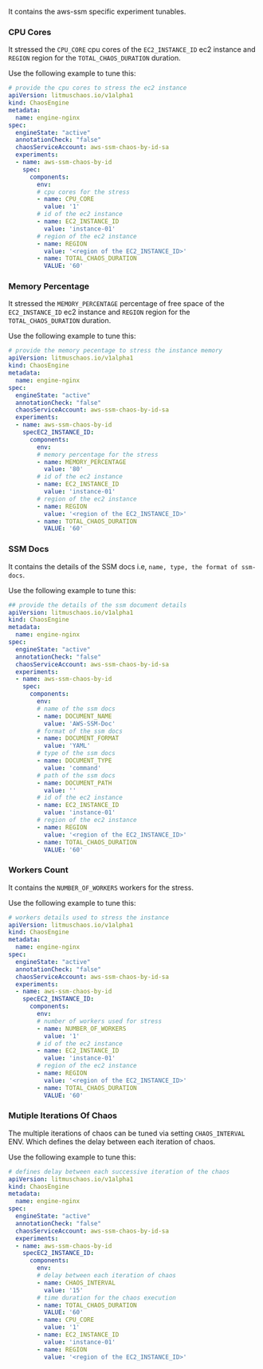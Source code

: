It contains the aws-ssm specific experiment tunables.

### CPU Cores

It stressed the `CPU_CORE` cpu cores of the `EC2_INSTANCE_ID` ec2 instance and `REGION` region for the `TOTAL_CHAOS_DURATION` duration.

Use the following example to tune this:

[embedmd]:# (https://raw.githubusercontent.com/litmuschaos/litmus/master/docs/experiments/categories/aws-ssm/common/cpu-cores.yaml yaml)
```yaml
# provide the cpu cores to stress the ec2 instance
apiVersion: litmuschaos.io/v1alpha1
kind: ChaosEngine
metadata:
  name: engine-nginx
spec:
  engineState: "active"
  annotationCheck: "false"
  chaosServiceAccount: aws-ssm-chaos-by-id-sa
  experiments:
  - name: aws-ssm-chaos-by-id
    spec:
      components:
        env:
        # cpu cores for the stress
        - name: CPU_CORE
          value: '1'
        # id of the ec2 instance
        - name: EC2_INSTANCE_ID
          value: 'instance-01'
        # region of the ec2 instance
        - name: REGION
          value: '<region of the EC2_INSTANCE_ID>'
        - name: TOTAL_CHAOS_DURATION
          VALUE: '60'
```

### Memory Percentage

It stressed the `MEMORY_PERCENTAGE` percentage of free space of the `EC2_INSTANCE_ID` ec2 instance and `REGION` region for the `TOTAL_CHAOS_DURATION` duration.

Use the following example to tune this:

[embedmd]:# (https://raw.githubusercontent.com/litmuschaos/litmus/master/docs/experiments/categories/aws-ssm/common/memory-percentage.yaml yaml)
```yaml
# provide the memory pecentage to stress the instance memory
apiVersion: litmuschaos.io/v1alpha1
kind: ChaosEngine
metadata:
  name: engine-nginx
spec:
  engineState: "active"
  annotationCheck: "false"
  chaosServiceAccount: aws-ssm-chaos-by-id-sa
  experiments:
  - name: aws-ssm-chaos-by-id
    specEC2_INSTANCE_ID:
      components:
        env:
        # memory percentage for the stress
        - name: MEMORY_PERCENTAGE
          value: '80'
        # id of the ec2 instance
        - name: EC2_INSTANCE_ID
          value: 'instance-01'
        # region of the ec2 instance
        - name: REGION
          value: '<region of the EC2_INSTANCE_ID>'
        - name: TOTAL_CHAOS_DURATION
          VALUE: '60'
```

### SSM Docs

It contains the details of the SSM docs i.e, `name, type, the format of ssm-docs`.

Use the following example to tune this:

[embedmd]:# (https://raw.githubusercontent.com/litmuschaos/litmus/master/docs/experiments/categories/aws-ssm/common/ssm-document-details.yaml yaml)
```yaml
## provide the details of the ssm document details
apiVersion: litmuschaos.io/v1alpha1
kind: ChaosEngine
metadata:
  name: engine-nginx
spec:
  engineState: "active"
  annotationCheck: "false"
  chaosServiceAccount: aws-ssm-chaos-by-id-sa
  experiments:
  - name: aws-ssm-chaos-by-id
    spec:
      components:
        env:
        # name of the ssm docs
        - name: DOCUMENT_NAME
          value: 'AWS-SSM-Doc'
        # format of the ssm docs
        - name: DOCUMENT_FORMAT
          value: 'YAML'
        # type of the ssm docs
        - name: DOCUMENT_TYPE
          value: 'command'
        # path of the ssm docs
        - name: DOCUMENT_PATH
          value: ''
        # id of the ec2 instance
        - name: EC2_INSTANCE_ID
          value: 'instance-01'
        # region of the ec2 instance
        - name: REGION
          value: '<region of the EC2_INSTANCE_ID>'
        - name: TOTAL_CHAOS_DURATION
          VALUE: '60'
```

### Workers Count

It contains the `NUMBER_OF_WORKERS` workers for the stress. 

Use the following example to tune this:

[embedmd]:# (https://raw.githubusercontent.com/litmuschaos/litmus/master/docs/experiments/categories/aws-ssm/common/workers.yaml yaml)
```yaml
# workers details used to stress the instance
apiVersion: litmuschaos.io/v1alpha1
kind: ChaosEngine
metadata:
  name: engine-nginx
spec:
  engineState: "active"
  annotationCheck: "false"
  chaosServiceAccount: aws-ssm-chaos-by-id-sa
  experiments:
  - name: aws-ssm-chaos-by-id
    specEC2_INSTANCE_ID:
      components:
        env:
        # number of workers used for stress
        - name: NUMBER_OF_WORKERS
          value: '1'
        # id of the ec2 instance
        - name: EC2_INSTANCE_ID
          value: 'instance-01'
        # region of the ec2 instance
        - name: REGION
          value: '<region of the EC2_INSTANCE_ID>'
        - name: TOTAL_CHAOS_DURATION
          VALUE: '60'
```

### Mutiple Iterations Of Chaos

The multiple iterations of chaos can be tuned via setting `CHAOS_INTERVAL` ENV. Which defines the delay between each iteration of chaos.

Use the following example to tune this:

[embedmd]:# (https://raw.githubusercontent.com/litmuschaos/litmus/master/docs/experiments/categories/aws-ssm/common/chaos-interval.yaml yaml)
```yaml
# defines delay between each successive iteration of the chaos
apiVersion: litmuschaos.io/v1alpha1
kind: ChaosEngine
metadata:
  name: engine-nginx
spec:
  engineState: "active"
  annotationCheck: "false"
  chaosServiceAccount: aws-ssm-chaos-by-id-sa
  experiments:
  - name: aws-ssm-chaos-by-id
    specEC2_INSTANCE_ID:
      components:
        env:
        # delay between each iteration of chaos
        - name: CHAOS_INTERVAL
          value: '15'
        # time duration for the chaos execution
        - name: TOTAL_CHAOS_DURATION
          VALUE: '60'
        - name: CPU_CORE
          value: '1'
        - name: EC2_INSTANCE_ID
          value: 'instance-01'
        - name: REGION
          value: '<region of the EC2_INSTANCE_ID>'
```
